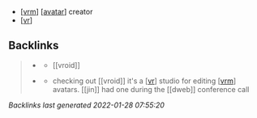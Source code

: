 - [[vrm]] [[avatar]] creator
- [[vr]]

[//begin]: # "Autogenerated link references for markdown compatibility"
[vrm]: vrm.md "vrm"
[avatar]: avatar.md "avatar"
[vr]: vr.md "vr"
[//end]: # "Autogenerated link references"

## Backlinks

> - [](vrm.md)
>   - [[vroid]]
>    
> - [](2021-05-06.md)
>   - checking out [[vroid]] it's a [[vr]] studio for editing [[vrm]] avatars. [[jin]] had one during the [[dweb]] conference call

_Backlinks last generated 2022-01-28 07:55:20_
